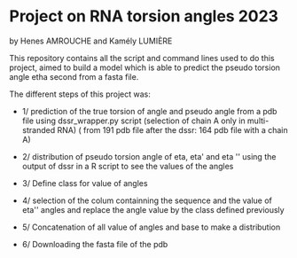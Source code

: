 # Project on RNA torsion angles 2023

by Henes AMROUCHE and Kamély LUMIÈRE

This repository contains all the script and command lines used to do this project, aimed to build a model which is able to predict the pseudo torsion angle etha second from a fasta file.

The different steps of this project was:

* 1/ prediction of the true torsion of angle and pseudo angle from a pdb file using dssr_wrapper.py script (selection of chain A only in multi-stranded RNA) ( from 191 pdb file after the dssr: 164 pdb file with a chain A)

* 2/ distribution of pseudo torsion angle of eta, eta' and eta '' using the output of dssr in a R script to see the values of the angles

* 3/ Define class for value of angles

* 4/ selection of the colum containning the sequence and the value of eta'' angles and replace the angle value by the class defined previously

* 5/ Concatenation of all value of angles and base to make a distribution

* 6/ Downloading the fasta file of the pdb







